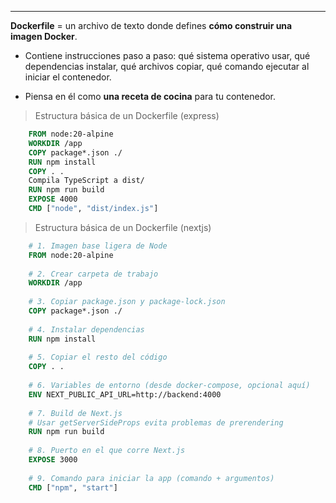 
---
**Dockerfile** = un archivo de texto donde defines **cómo construir una imagen Docker**.

- Contiene instrucciones paso a paso: qué sistema operativo usar, qué dependencias instalar, qué archivos copiar, qué comando ejecutar al iniciar el contenedor.
    
- Piensa en él como **una receta de cocina** para tu contenedor.

>Estructura básica de un Dockerfile (express)

```dockerfile
	FROM node:20-alpine
	WORKDIR /app
	COPY package*.json ./
	RUN npm install
	COPY . .
	Compila TypeScript a dist/
	RUN npm run build
	EXPOSE 4000
	CMD ["node", "dist/index.js"]	
```

> Estructura básica de un Dockerfile (nextjs)

```dockerfile
    # 1. Imagen base ligera de Node
	FROM node:20-alpine
	
	# 2. Crear carpeta de trabajo
	WORKDIR /app
	
	# 3. Copiar package.json y package-lock.json
	COPY package*.json ./
	
	# 4. Instalar dependencias
	RUN npm install
	
	# 5. Copiar el resto del código
	COPY . .
	
	# 6. Variables de entorno (desde docker-compose, opcional aquí)
	ENV NEXT_PUBLIC_API_URL=http://backend:4000
	
	# 7. Build de Next.js
	# Usar getServerSideProps evita problemas de prerendering
	RUN npm run build
	
	# 8. Puerto en el que corre Next.js
	EXPOSE 3000
	
	# 9. Comando para iniciar la app (comando + argumentos)
	CMD ["npm", "start"]
```